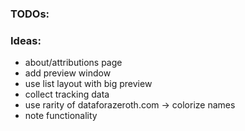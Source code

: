 ### TODOs:

### Ideas:
 - about/attributions page
 - add preview window
 - use list layout with big preview
 - collect tracking data
 - use rarity of dataforazeroth.com -> colorize names
 - note functionality
